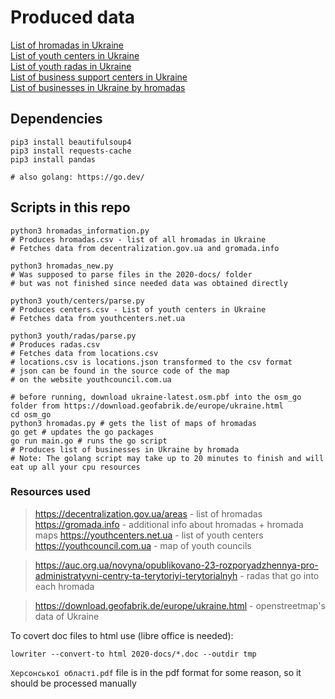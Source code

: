 # Produced data

[List of hromadas in Ukraine](hromadas.csv) \
[List of youth centers in Ukraine](youth/centers/centers.csv) \
[List of youth radas in Ukraine](youth/radas/radas.csv) \
[List of business support centers in Ukraine](business_support.csv) \
[List of businesses in Ukraine by hromadas](osm_go/results-1920954212.csv)

## Dependencies
```shell
pip3 install beautifulsoup4
pip3 install requests-cache
pip3 install pandas

# also golang: https://go.dev/
```

## Scripts in this repo
```shell
python3 hromadas_information.py
# Produces hromadas.csv - list of all hromadas in Ukraine
# Fetches data from decentralization.gov.ua and gromada.info

python3 hromadas_new.py
# Was supposed to parse files in the 2020-docs/ folder
# but was not finished since needed data was obtained directly

python3 youth/centers/parse.py
# Produces centers.csv - List of youth centers in Ukraine
# Fetches data from youthcenters.net.ua

python3 youth/radas/parse.py
# Produces radas.csv
# Fetches data from locations.csv
# locations.csv is locations.json transformed to the csv format
# json can be found in the source code of the map
# on the website youthcouncil.com.ua

# before running, download ukraine-latest.osm.pbf into the osm_go folder from https://download.geofabrik.de/europe/ukraine.html
cd osm_go
python3 hromadas.py # gets the list of maps of hromadas
go get # updates the go packages
go run main.go # runs the go script
# Produces list of businesses in Ukraine by hromada
# Note: The golang script may take up to 20 minutes to finish and will eat up all your cpu resources
```

### Resources used
> https://decentralization.gov.ua/areas - list of hromadas
> https://gromada.info - additional info about hromadas + hromada maps
> https://youthcenters.net.ua - list of youth centers
> https://youthcouncil.com.ua - map of youth councils

> https://auc.org.ua/novyna/opublikovano-23-rozporyadzhennya-pro-administratyvni-centry-ta-terytoriyi-terytorialnyh - radas that go into each hromada

> https://download.geofabrik.de/europe/ukraine.html - openstreetmap's data of Ukraine

To covert doc files to html use (libre office is needed):
```shell
lowriter --convert-to html 2020-docs/*.doc --outdir tmp
```
`Херсонської області.pdf` file is in the pdf format for some reason, so it should be processed manually